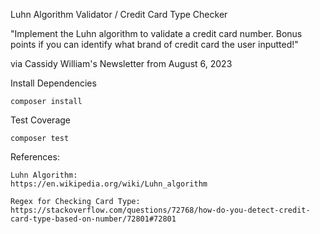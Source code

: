 Luhn Algorithm Validator / Credit Card Type Checker

"Implement the Luhn algorithm to validate a credit card number. Bonus points if you can identify what brand of credit card the user inputted!"

via Cassidy William's Newsletter from August 6, 2023

Install Dependencies

`composer install`

Test Coverage

`composer test`

References:

    Luhn Algorithm:
    https://en.wikipedia.org/wiki/Luhn_algorithm
    
    Regex for Checking Card Type: 
    https://stackoverflow.com/questions/72768/how-do-you-detect-credit-card-type-based-on-number/72801#72801
